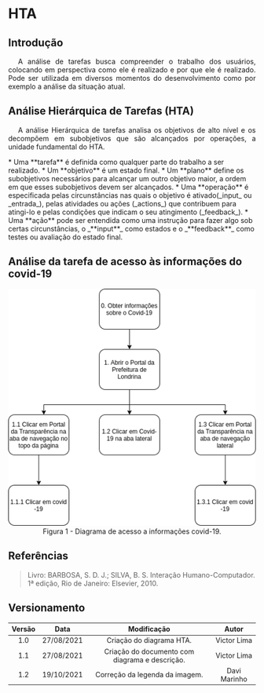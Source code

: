 # HTA

## Introdução

<p style="text-indent: 20px; text-align: justify">
A análise de tarefas busca compreender o trabalho dos usuários, colocando em perspectiva como ele é realizado e por que ele é realizado. Pode ser utilizada em diversos momentos do desenvolvimento como por exemplo a análise da situação atual.
</p>

## Análise Hierárquica de Tarefas (HTA)

<p style="text-indent: 20px; text-align: justify">
 A análise Hierárquica de tarefas analisa os objetivos de alto nível e os decompõem em subobjetivos que são alcançados por operações, a unidade fundamental do HTA.
</p>
* Uma **tarefa** é definida como qualquer parte do trabalho a ser realizado.
* Um **objetivo** é um estado final.
* Um **plano** define os subobjetivos necessários para alcançar um outro objetivo maior, a ordem em que esses subobjetivos devem ser alcançados.
* Uma **operação** é especificada pelas circunstâncias nas quais o objetivo é ativado(_input_ ou _entrada_), pelas atividades ou ações (_actions_) que contribuem para atingi-lo e pelas condições que indicam o seu atingimento (_feedback_).
*  Uma **ação** pode ser entendida como uma instrução para fazer algo sob certas circunstâncias, o _**input**_ como estados e o _**feedback**_ como testes ou avaliação do estado final.

## Análise da tarefa de acesso às informações do covid-19

<img width="1000px" src="../../../assets/img/diagrama_hta.png">
<center>
    Figura 1 - Diagrama de acesso a informações covid-19.
</center>

## Referências

> Livro: BARBOSA, S. D. J.; SILVA, B. S. Interação Humano-Computador. 1ª edição, Rio de Janeiro: Elsevier, 2010.

## Versionamento

| Versão |    Data    |                  Modificação                   |    Autor    |
| :----: | :--------: | :--------------------------------------------: | :---------: |
|  1.0   | 27/08/2021 |            Criação do diagrama HTA.            | Victor Lima |
|  1.1   | 27/08/2021 | Criação do documento com diagrama e descrição. | Victor Lima |
|  1.2   | 19/10/2021 | Correção da legenda da imagem.                 | Davi Marinho |

